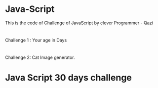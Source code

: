 # Java-Script
This is the code of Challenge of JavaScript by clever Programmer - Qazi 
# 
Challenge 1 : Your age in Days 

#
Challenge 2: Cat Image generator.

# Java Script 30 days challenge

